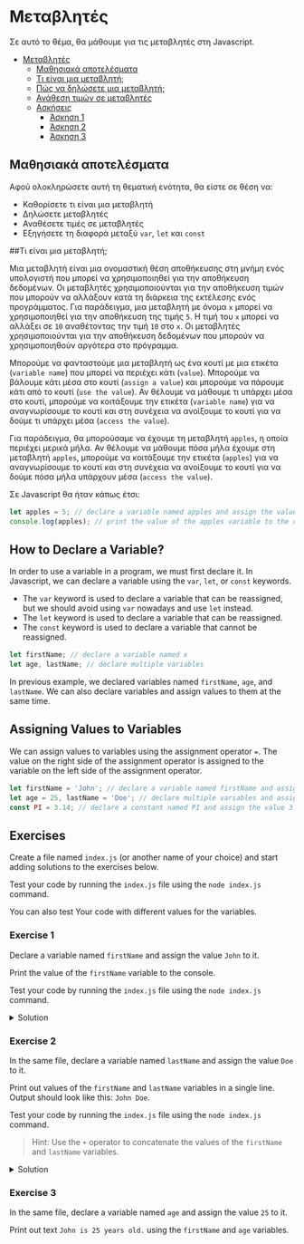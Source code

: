 # Μεταβλητές

Σε αυτό το θέμα, θα μάθουμε για τις μεταβλητές στη Javascript.

- [Μεταβλητές](#variables)
  - [Μαθησιακά αποτελέσματα](#Μαθησιακά-αποτελέσματα)
  - [Τι είναι μια μεταβλητή;](#Τι-είναι-μια-μεταβλητή-;)
  - [Πώς να δηλώσετε μια μεταβλητή;](#Πώς-να-δηλώσετε-μια-μεταβλητή-;)
  - [Ανάθεση τιμών σε μεταβλητές](#Ανάθεση-τιμών-σε-μεταβλητές)
  - [Ασκήσεις](#Ασκήσεις)
    - [Άσκηση 1](#Άσκηση-1)
    - [Άσκηση 2](#Άσκηση-2)
    - [Άσκηση 3](#Άσκηση-3)

## Μαθησιακά αποτελέσματα

Αφού ολοκληρώσετε αυτή τη θεματική ενότητα, θα είστε σε θέση να:

- Καθορίσετε τι είναι μια μεταβλητή
- Δηλώσετε μεταβλητές
- Αναθέσετε τιμές σε μεταβλητές
- Εξηγήσετε τη διαφορά μεταξύ `var`, `let` και `const`

##Τι είναι μια μεταβλητή;

Μια μεταβλητή είναι μια ονομαστική θέση αποθήκευσης στη μνήμη ενός υπολογιστή που μπορεί να χρησιμοποιηθεί για την αποθήκευση δεδομένων. Οι μεταβλητές χρησιμοποιούνται για την αποθήκευση τιμών που μπορούν να αλλάξουν κατά τη διάρκεια της εκτέλεσης ενός προγράμματος. Για παράδειγμα, μια μεταβλητή με όνομα `x` μπορεί να χρησιμοποιηθεί για την αποθήκευση της τιμής `5`. Η τιμή του `x` μπορεί να αλλάξει σε `10` αναθέτοντας την τιμή `10` στο `x`. Οι μεταβλητές χρησιμοποιούνται για την αποθήκευση δεδομένων που μπορούν να χρησιμοποιηθούν αργότερα στο πρόγραμμα.

Μπορούμε να φανταστούμε μια μεταβλητή ως ένα κουτί με μια ετικέτα (`variable name`) που μπορεί να περιέχει κάτι (`value`). Μπορούμε να βάλουμε κάτι μέσα στο κουτί (`assign a value`) και μπορούμε να πάρουμε κάτι από το κουτί  (`use the value`).  Αν θέλουμε να μάθουμε τι υπάρχει μέσα στο κουτί, μπορούμε να κοιτάξουμε την ετικέτα  (`variable name`) για να αναγνωρίσουμε το κουτί και στη συνέχεια να ανοίξουμε το κουτί για να δούμε τι υπάρχει μέσα  (`access the value`).

Για παράδειγμα, θα μπορούσαμε να έχουμε τη μεταβλητή `apples`, η οποία περιέχει μερικά μήλα. Αν θέλουμε να μάθουμε πόσα μήλα έχουμε στη μεταβλητή `apples`, μπορούμε να κοιτάξουμε την ετικέτα (`apples`) για να αναγνωρίσουμε το κουτί και στη συνέχεια να ανοίξουμε το κουτί για να δούμε πόσα μήλα υπάρχουν μέσα (`access the value`).

Σε Javascript θα ήταν κάπως έτσι:

```javascript
let apples = 5; // declare a variable named apples and assign the value 5 to it (put 5 apples in the box)
console.log(apples); // print the value of the apples variable to the console (open the box, see how many apples are inside and print the value to the console)
```

## How to Declare a Variable?

In order to use a variable in a program, we must first declare it. In Javascript, we can declare a variable using the `var`, `let`, or `const` keywords.
- The `var` keyword is used to declare a variable that can be reassigned, but we should avoid using `var` nowadays and use `let` instead.
- The `let` keyword is used to declare a variable that can be reassigned.
- The `const` keyword is used to declare a variable that cannot be reassigned.

```javascript
let firstName; // declare a variable named x
let age, lastName; // declare multiple variables 
```

In previous example, we declared variables named `firstName`, `age`, and `lastName`. We can also declare variables and assign values to them at the same time.

## Assigning Values to Variables

We can assign values to variables using the assignment operator `=`. The value on the right side of the assignment operator is assigned to the variable on the left side of the assignment operator.

```javascript
let firstName = 'John'; // declare a variable named firstName and assign the value 'John' to it
let age = 25, lastName = 'Doe'; // declare multiple variables and assign values to them
const PI = 3.14; // declare a constant named PI and assign the value 3.14 to it
```

## Exercises

Create a file named `index.js` (or another name of your choice) and start adding solutions to the exercises below.

Test your code by running the `index.js` file using the `node index.js` command.

You can also test Your code with different values for the variables.

### Exercise 1

Declare a variable named `firstName` and assign the value `John` to it.

Print the value of the `firstName` variable to the console.

Test your code by running the `index.js` file using the `node index.js` command.

<details>
  <summary>Solution</summary>

```javascript
let firstName = 'John'; // declare a variable named firstName and assign the value 'John' to it

console.log(firstName); // print the value of the firstName variable to the console
```
![Declaring variable with value](DeclaringVariableWithValue.gif)

</details>

### Exercise 2

In the same file, declare a variable named `lastName` and assign the value `Doe` to it.

Print out values of the `firstName` and `lastName` variables in a single line. Output should look like this: `John Doe`.

Test your code by running the `index.js` file using the `node index.js` command.

> Hint: Use the `+` operator to concatenate the values of the `firstName` and `lastName` variables.

<details>
  <summary>Solution</summary>

```javascript
let firstName = 'John'; // declare a variable named firstName and assign the value 'John' to it
let lastName = 'Doe'; // declare a variable named lastName and assign the value 'Doe' to it

console.log(firstName + ' ' + lastName); // print out values of the firstName and lastName variables in a single line
```

</details>

### Exercise 3

In the same file, declare a variable named `age` and assign the value `25` to it.

Print out text `John is 25 years old.` using the `firstName` and `age` variables.
